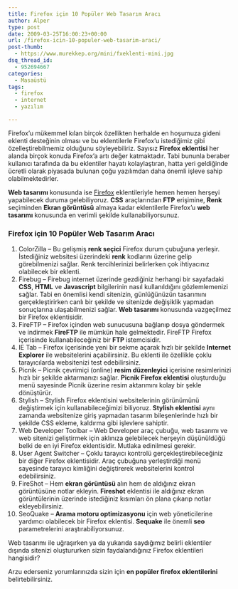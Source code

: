 ```yaml
---
title: Firefox için 10 Popüler Web Tasarım Aracı
author: Alper
type: post
date: 2009-03-25T16:00:23+00:00
url: /firefox-icin-10-populer-web-tasarim-araci/
post-thumb:
  - https://www.murekkep.org/mini/fxeklenti-mini.jpg
dsq_thread_id:
  - 952694667
categories:
  - Masaüstü
tags:
  - firefox
  - internet
  - yazılım

---
```

Firefox&#8217;u mükemmel kılan birçok özellikten herhalde en hoşumuza gideni eklenti desteğinin olması ve bu eklentilerle Firefox&#8217;u istediğimiz gibi özelleştirebilmemiz olduğunu söyleyebiliriz. Sayısız **Firefox eklentisi** her alanda birçok konuda Firefox&#8217;a artı değer katmaktadır. Tabi bununla beraber kullanıcı tarafında da bu eklentiler hayatı kolaylaştıran, hatta yeri geldiğinde ücretli olarak piyasada bulunan çoğu yazılımdan daha önemli işleve sahip olabilmektedirler.

**Web tasarımı** konusunda ise <a href="http://www.mozilla-europe.org/tr/firefox/" target="_blank" class="broken_link">Firefox</a> eklentileriyle hemen hemen herşeyi yapabilecek duruma gelebiliyoruz. **CSS** araçlarından **FTP** erişimine, **Renk** seçiminden **Ekran görüntüsü** almaya kadar eklentilerle Firefox&#8217;u **web tasarımı** konusunda en verimli şekilde kullanabiliyorsunuz.<!--more-->

### Firefox için 10 Popüler Web Tasarım Aracı

  1. ColorZilla – Bu gelişmiş **renk seçici** Firefox durum çubuğuna yerleşir. İstediğiniz websitesi üzerindeki **renk** kodlarını üzerine gelip görebilmenizi sağlar. Renk tercihlerinizi belirlerken çok ihtiyacınız olabilecek bir eklenti. 
  2. Firebug &#8211; Firebug internet üzerinde gezdiğiniz herhangi bir sayafadaki **CSS**, **HTML** ve **Javascript** bilgilerinin nasıl kullanıldığını gözlemlemenizi sağlar. Tabi en önemlisi kendi sitenizin, günlüğünüzün tasarımını gerçekleştirirken canlı bir şekilde ve sitenizde değişiklik yapmadan sonuçlarına ulaşabilmenizi sağlar. **Web tasarımı** konusunda vazgeçilmez bir Firefox eklentisidir.
  3. FireFTP – Firefox içinden web sunucusuna bağlanıp dosya göndermek ve indirmek **FireFTP** ile mümkün hale gelmektedir. FireFTP Firefox içerisinde kullanabileceğiniz bir **FTP** istemcisidir.
  4. IE Tab – Firefox içerisinde yeni bir sekme açarak hızlı bir şekilde **Internet Explorer** ile websitelerini açabilirsiniz. Bu eklenti ile özellikle çoklu tarayıcılarda websitenizi test edebilirsiniz.
  5. Picnik – Picnik çevrimiçi (online) **resim düzenleyici** içerisine resimlerinizi hızlı bir şekilde aktarmanızı sağlar. **Picnik Firefox eklentisi** oluşturduğu menü sayesinde Picnik üzerine resim aktarımını kolay bir şekle dönüştürür.
  6. Stylish – Stylish Firefox eklentisini websitelerinin görünümünü değiştirmek için kullanabileceğimizi biliyoruz. **Stylish eklentisi** aynı zamanda websitenize giriş yapmadan tasarım bileşenlerinde hızlı bir şekilde CSS ekleme, kaldırma gibi işlevlere sahiptir.
  7. Web Developer Toolbar – Web Developer araç çubuğu, web tasarımı ve web sitenizi geliştirmek için aklınıza gelebilecek herşeyin düşünüldüğü belki de en iyi Firefox eklentisidir. Mutlaka edinilmesi gerekir.
  8. User Agent Switcher – Çoklu tarayıcı kontrolü gerçekleştirebileceğiniz bir diğer Firefox eklentisidir. Araç çubuğuna yerleştirdiği menü sayesinde tarayıcı kimliğini değiştirerek websitelerini kontrol edebilirsiniz.
  9. FireShot – Hem **ekran görüntüsü** alın hem de aldığınız ekran görüntüsüne notlar ekleyin. **Fireshot** eklentisi ile aldığınız ekran görüntülerinin üzerinde istediğiniz kısımları ön plana çıkarıp notlar ekleyebilirsiniz. 
 10. SeoQuake – **Arama motoru optimizasyonu** için web yöneticilerine yardımcı olabilecek bir Firefox eklentisi. **Sequake** ile önemli **seo** parametrelerini araştırabiliyorsunuz.

Web tasarımı ile uğraşırken ya da yukarıda saydığımız belirli eklentiler dışında sitenizi oluştururken sizin faydalandığınız Firefox eklentileri hangisidir? 

Arzu ederseniz yorumlarınızda sizin için **en popüler firefox eklentilerini** belirtebilirsiniz.